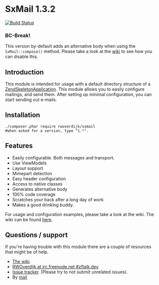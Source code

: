 SxMail 1.3.2
=======================
[![Build Status](https://secure.travis-ci.org/RWOverdijk/SxMail.png?branch=master)](http://travis-ci.org/RWOverdijk/SxMail)

### BC-Break!
This version by-default adds an alternative body when using the `SxMail::compose()` method.
Please take a look at the [wiki](https://github.com/RWOverdijk/SxMail/wiki/Configuration-options#wiki-generate_alternative_body) to see how you can disable this.

Introduction
------------
This module is intended for usage with a default directory structure of a
[ZendSkeletonApplication](https://github.com/zendframework/ZendSkeletonApplication/).
This module allows you to easily configure mailings, and send them.
After setting up minimal configuration, you can start sending out e-mails.

Installation
------------
```
./composer.phar require rwoverdijk/sxmail
#when asked for a version, type "1.*".
```

Features
----------
* Easily configurable. Both messages and transport.
* Use ViewModels
* Layout support
* Mimepart detection
* Easy header configuration
* Access to native classes
* Generates alternative body
* 100% code coverage
* Scratches your back after a long day of work
* Makes a good drinking buddy.

For usage and configuration examples, please take a look at the wiki.
The wiki can be found [here](https://github.com/RWOverdijk/SxMail/wiki).

Questions / support
------------
If you're having trouble with this module there are a couple of resources that might be of help.
* [The wiki](https://github.com/RWOverdijk/SxMail/wiki).
* [RWOverdijk at irc.freenode.net #zftalk.dev](http://webchat.freenode.net?channels=zftalk.dev%2Czftalk&uio=MTE9MTAz8d).
* [Issue tracker](https://github.com/RWOverdijk/SxMail/issues). (Please try to not submit unrelated issues).
* By [mail](mailto:r.w.overdijk@gmail.com?Subject=SxMail%20help)
